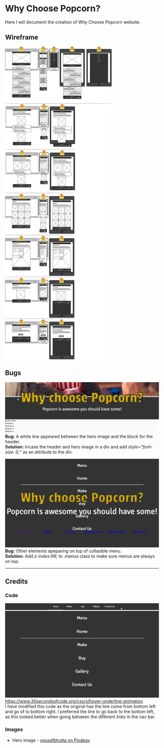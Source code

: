 # Why Choose Popcorn?

Here I will document the creation of Why Choose Popcorn website.

## Wireframe

![Wireframe](assets/docs/wireframe.png "Wireframe of site")

## Bugs

![White line between blocks](assets/docs/line-bug.png)
**Bug:** A white line appeared between the hero image and the block for the header.\
**Solution:** Incase the header and hero image in a div and add *style="font-size: 0;"* as an attribute to the div.

![White line between blocks](assets/docs/collapsible-menu.png)
**Bug:** Other elements apeparing on top of collasible menu.\
**Solution:** Add *z-index:99;* to .menus class to make sure menus are always on top.

---

## Credits

### Code

![Animated line](assets/docs/animated-line.gif)
![Animated line](assets/docs/animated-line-2.gif)
https://www.30secondsofcode.org/css/s/hover-underline-animation \
I have modified this code as the original has the line come from bottom left and go of to bottom right. I preferred the line to go back to the bottom left, as this looked better when going between the different links in the nav bar.

### Images

- Hero image - [yousafbhutta on Pixabay](https://pixabay.com/users/yousafbhutta-2933897/)